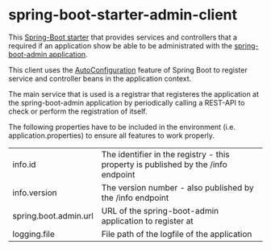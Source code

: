 spring-boot-starter-admin-client
================================

This [Spring-Boot starter](http://docs.spring.io/spring-boot/docs/current-SNAPSHOT/reference/htmlsingle/#using-boot-starter-poms "Spring Boot docu") that provides services and controllers that a required if an application show be able to be administrated with the [spring-boot-admin application](https://github.com/dickerpulli/spring-boot-admin "GitHub project").

This client uses the [AutoConfiguration](http://docs.spring.io/spring-boot/docs/current-SNAPSHOT/reference/htmlsingle/#using-boot-auto-configuration "Spring Boot docu") feature of Spring Boot to register service and controller beans in the application context.

The main service that is used is a registrar that registeres the application at the spring-boot-admin application by periodically calling a REST-API to check or perform the registration of itself.

The following properties have to be included in the environment (i.e. application.properties) to ensure all features to work properly.

<table>
<tr>
<td>info.id</td><td>The identifier in the registry - this property is published by the /info endpoint</td>
</tr>
<tr>
<td>info.version</td><td>The version number - also published by the /info endpoint</td>
</tr>
<tr>
<td>spring.boot.admin.url</td><td>URL of the spring-boot-admin application to register at</td>
</tr>
<tr>
<td>logging.file</td><td>File path of the logfile of the application</td>
</tr>
</table>

